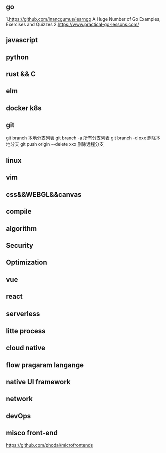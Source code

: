 ## go ##
  1.https://github.com/inancgumus/learngo A Huge Number of Go Examples, Exercises and Quizzes
  2.https://www.practical-go-lessons.com/

## javascript ##

## python ##

## rust && C ##

## elm ##

## docker k8s ##

## git ##
git branch 本地分支列表
git branch -a 所有分支列表
git branch -d xxx 删除本地分支
git push origin --delete xxx 删除远程分支

## linux ##

## vim ##

## css&&WEBGL&&canvas ##

## compile ##

## algorithm ##

## Security ##

## Optimization ##

## vue ##

## react ##

## serverless ##

## litte process ##

## cloud native ##

## flow pragaram langange ##

## native UI framework ##

## network ##

## devOps ##

## misco front-end ##
https://github.com/phodal/microfrontends

